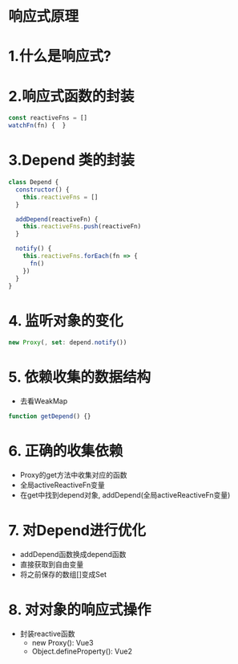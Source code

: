 # 响应式原理

# 1.什么是响应式?

# 2.响应式函数的封装

```js
const reactiveFns = []
watchFn(fn) {  }
```

# 3.Depend 类的封装

````js
class Depend {
  constructor() {
    this.reactiveFns = []
  }

  addDepend(reactiveFn) {
    this.reactiveFns.push(reactiveFn)
  }

  notify() {
    this.reactiveFns.forEach(fn => {
      fn()
    })
  }
}
````

# 4. 监听对象的变化
```js
new Proxy(, set: depend.notify())
```

# 5. 依赖收集的数据结构
* 去看WeakMap
```js
function getDepend() {}
```

# 6. 正确的收集依赖
* Proxy的get方法中收集对应的函数
* 全局activeReactiveFn变量
* 在get中找到depend对象, addDepend(全局activeReactiveFn变量)

# 7. 对Depend进行优化
* addDepend函数换成depend函数
 * 直接获取到自由变量
* 将之前保存的数组[]变成Set

# 8. 对对象的响应式操作
* 封装reactive函数
  * new Proxy(): Vue3
  * Object.defineProperty(): Vue2
